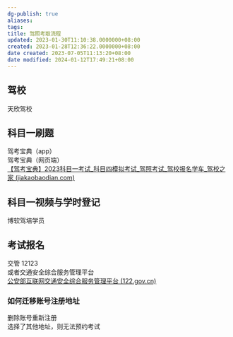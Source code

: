 ```yaml
---
dg-publish: true
aliases: 
tags: 
title: 驾照考取流程
updated: 2023-01-30T11:10:38.0000000+08:00
created: 2023-01-28T12:36:22.0000000+08:00
date created: 2023-07-05T11:13:20+08:00
date modified: 2024-01-12T17:49:21+08:00
---
```


## 驾校
天欣驾校
## 科目一刷题
驾考宝典（app）  
驾考宝典（网页端）  
[【驾考宝典】2023科目一考试_科目四模拟考试_驾照考试_驾校报名学车_驾校之家 (jiakaobaodian.com)](https://www.jiakaobaodian.com/)
## 科目一视频与学时登记
博软驾培学员
## 考试报名
交管 12123  
或者交通安全综合服务管理平台  
[公安部互联网交通安全综合服务管理平台 (122.gov.cn)](https://gab.122.gov.cn/m/index/)
### 如何迁移账号注册地址
删除账号重新注册  
选择了其他地址，则无法预约考试

